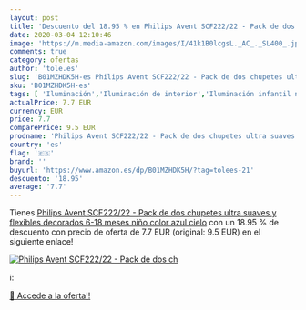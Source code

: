 ```yaml
---
layout: post
title: 'Descuento del 18.95 % en Philips Avent SCF222/22 - Pack de dos ch'
date: 2020-03-04 12:10:46
image: 'https://m.media-amazon.com/images/I/41k1B0lcgsL._AC_._SL400_.jpg'
comments: true
category: ofertas
author: 'tole.es'
slug: 'B01MZHDK5H-es Philips Avent SCF222/22 - Pack de dos chupetes ultra...'
sku: 'B01MZHDK5H-es'
tags: [ 'Iluminación','Iluminación de interior','Iluminación infantil nocturna','Lámparas e iluminación infantil','Monos para bebés niño','Ropa','Ropa de una pieza para bebés niño','Ropa para bebés','Ropa para bebés niño','avent','chupetes', ]
actualPrice: 7.7 EUR
currency: EUR
price: 7.7
comparePrice: 9.5 EUR
prodname: 'Philips Avent SCF222/22 - Pack de dos chupetes ultra suaves y flexibles  decorados  6-18 meses  niño  color azul cielo'
country: 'es'
flag: '🇪🇸'
brand: ''
buyurl: 'https://www.amazon.es/dp/B01MZHDK5H/?tag=tolees-21'
descuento: '18.95'
average: '7.7'
---
```


Tienes [Philips Avent SCF222/22 - Pack de dos chupetes ultra suaves y flexibles  decorados  6-18 meses  niño  color azul cielo](https://www.amazon.es/dp/B01MZHDK5H/?tag=tolees-21) con un 18.95 % de descuento con precio de oferta de 7.7 EUR (original: 9.5 EUR) en el siguiente enlace!

[![Philips Avent SCF222/22 - Pack de dos ch](https://m.media-amazon.com/images/I/41k1B0lcgsL._AC_._SL400_.jpg)](https://www.amazon.es/dp/B01MZHDK5H/?tag=tolees-21)

ℹ️:


[🛒 Accede a la oferta!!](https://www.amazon.es/dp/B01MZHDK5H/?tag=tolees-21)
